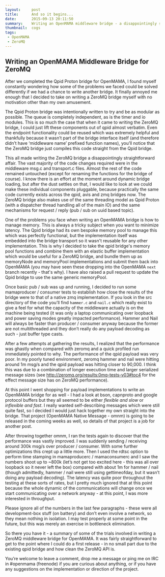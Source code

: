 ```yaml
---
layout:     post
title:      And so it begins...
date:       2015-09-13 20:11:50
summary:    Writing an OpenMAMA middleware bridge - a disappointingly straightforward affair.
thumbnail:  cogs
tags:
 - OpenMAMA
 - ZeroMQ
---
```


## Writing an OpenMAMA Middleware Bridge for ZeroMQ

After we completed the Qpid Proton bridge for OpenMAMA, I found myself 
constantly wondering how some of the problems we faced could be solved 
differently if we had a chance to write another bridge. It finally 
annoyed me enough that I decided to take on writing a ZeroMQ bridge 
myself with no motivation other than my own amusement.

The Qpid Proton bridge was intentionally written to try and be as modular as
possible. The queue is completely independent, as is the timer and io modules.
This is so much the case that when it came to writing the ZeroMQ bridge, I
could just lift these components out of qpid almost verbatim. Even the 
endpoint functionality could be reused which was extremely helpful and 
thankfully because it wasn’t part of the bridge interface itself (and 
therefore didn’t have ‘middleware name’ prefixed function names), you’ll 
notice that the ZeroMQ bridge just compiles this code straight from the 
Qpid bridge.

This all made writing the ZeroMQ bridge a disappointingly straightforward affair.
The vast majority of the code changes required were in the middleware msg.c
and transport.c files. Almost the rest of the code remained untouched
(except for renaming the functions for the bridge of course). I know there is
an effort at the moment around dynamic bridge loading, but after the dust
settles on that, I would like to look at we could make these individual
components pluggable, because practically the same code currently exists
across the qpid, avis and zmq bridges now. The ZeroMQ bridge also makes use of 
the same threading model as Qpid Proton (with a dispatcher thread handling all
of the main IO) and the same mechanisms for request / reply (pub / sub on uuid
based topic).

One of the problems you face when writing an OpenMAMA bridge is how to manage
memory. This is always a tricky subject when you want to minimize latency.
The Qpid bridge had its own bespoke memory pool to manage this which was
perfectly functional, but the implementation itself was embedded into the
bridge transport so it wasn't reusable for any other implementation. This is
why I decided to take the qpid bridge's memory pool functions and combine them
with an elastic buffer implementation which would be useful for a ZeroMQ
bridge, and bundle them up as memoryNode and memoryPool implementations and
submit them back into OpenMAMA (you may have seen these dropping into the
OpenMAMA `next` branch recently - that's why). I have also raised a pull 
request to update the Qpid bridge to use the same generic memoryPool.

Once basic pub / sub was up and running, I decided to run some mamaproducer / 
consumer tests to establish how close the results of the bridge were to that 
of a native zmq implementation. If you look in the src directory of the code 
you’ll find `hammer.c` and `nail.c` which really exist to give a feel for what 
the capacity of the middleware actually is on the machine being tested (it was
only a laptop communicating over loopback and power saving modes greatly 
impacted performance). Hammer and Nail will always be faster than producer / 
consumer anyway because the former are not multithreaded and they don’t really
do any payload decoding as such - just buffer type casts.

After a few attempts at gathering the results, I realized that the performance
was ghastly when compared with zeromq and a quick profiled run immediately 
pointed to why. The performance of the qpid payload was very poor. In my poorly 
tuned environment, zeromq hammer and nail were hitting around 1m msg/s and the 
qpid payload was hitting closer to 90,000. I think this was due to a combination 
of longer execution time and larger serialized message sizes (see 
http://zeromq.org/results:0mq-tests-v03#toc4 for the effect message size has on 
ZeroMQ performance).

At this point I went shopping for payload implementations to write an OpenMAMA 
bridge for as well - I had a look at bson, capnproto and google protocol buffers 
but they all seemed to be either *flexible and slow* or *inflexible and fast*. 
I really wanted self-describing messages which were still quite fast, so I 
decided I would just hack together my own straight into the bridge. That project 
(OpenMAMA Native Message - omnm) is going to be released in the coming weeks as
well, so details of that project is a job for another post.

After throwing together omnm, I ran the tests again to discover that the 
performance was vastly improved. I was suddenly sending / receiving around 300k
msg/s over producer / consumer. With some further optimizations this crept up a 
little more. Then I used the rdtsc option to perform time stamping in 
mamaproducerc / mamaconsumerc and I saw the numbers shoot up to ~800k (let’s not 
get too excited here - this was all over loopback so it never left the box) 
compared with about 1m for hammer / nail (though admittedly, hammer / nail were 
still using gettimeofday, but it wasn’t doing any payload decoding). The latency
was quite poor throughout the testing at these sorts of rates, but I pretty much 
ignored that at this point because the whole dynamic of the communications will
change once we start communicating over a network anyway - at this point, I was
more interested in throughput.

Please ignore all of the numbers in the last few paragraphs - these were all 
development-box stuff (on battery) and don’t even involve a network, so they 
mean nothing in isolation. I may test properly at some point in the future, but 
this was merely an exercise in bottleneck elimination.

So there you have it - a summary of some of the trials involved in writing a ZeroMQ
middleware bridge for OpenMAMA. It was fairly straightforward to get to the point 
where I could do a first release - in no small part due to the existing qpid bridge
and how clean the ZeroMQ API is.

You’re welcome to leave a comment, drop me a message or ping me on IRC in #openmama 
(freenode) if you are curious about anything, or if you have any suggestions on the 
implementation or direction of the project.
